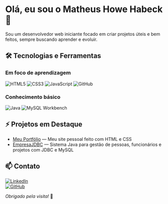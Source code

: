 # Olá, eu sou o Matheus Howe Habeck 👋

Sou um desenvolvedor web iniciante focado em criar projetos úteis e bem feitos, sempre buscando aprender e evoluir.

## 🛠️ Tecnologias e Ferramentas

### Em foco de aprendizagem
![HTML5](https://img.shields.io/badge/HTML5-E34F26?style=for-the-badge&logo=html5&logoColor=white)
![CSS3](https://img.shields.io/badge/CSS3-1572B6?style=for-the-badge&logo=css3&logoColor=white)
![JavaScript](https://img.shields.io/badge/JavaScript-F7DF1E?style=for-the-badge&logo=javascript&logoColor=black)
![GitHub](https://img.shields.io/badge/GitHub-181717?style=for-the-badge&logo=github&logoColor=white)

### Conhecimento básico
![Java](https://img.shields.io/badge/Java-007396?style=for-the-badge&logo=java&logoColor=white)
![MySQL Workbench](https://img.shields.io/badge/MySQL-4479A1?style=for-the-badge&logo=mysql&logoColor=white)

## ⚡ Projetos em Destaque

- [Meu Portfólio](https://github.com/matheushabeck/portfolio) — Meu site pessoal feito com HTML e CSS
- [EmpresaJDBC](https://github.com/matheushabeck/EmpresaJDBC.git) — Sistema Java para gestão de pessoas, funcionários e projetos com JDBC e MySQL

## 📫 Contato

[![LinkedIn](https://img.shields.io/badge/LinkedIn-0A66C2?style=for-the-badge&logo=linkedin&logoColor=white)](https://www.linkedin.com/in/matheushabeck/)  
[![GitHub](https://img.shields.io/badge/GitHub-181717?style=for-the-badge&logo=github&logoColor=white)](https://github.com/matheushabeck)  

_Obrigado pela visita!_ 🚀
